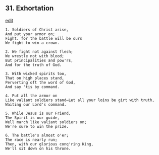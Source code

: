 
## 31.  Exhortation
[edit](https://docs.google.com/document/d/1eOb5NzsXqWJkIFhiWa2gB9N5Ummp-zA7/edit?mode=html)



    1. Soldiers of Christ arise,
    And put your armor on;
    Fight. for the battle will be ours
    We fight to win a crown.

    2. We fight not against flesh;
    We wrestle not with blood;
    But principalities and pow'rs,
    And for the truth of God.

    3. With wicked spirits too,
    That on high places stand,
    Perverting oft the word of God,
    And say 'tis by command.

    4. Put all the armor on
    Like valiant soldiers stand—Let all your loins be girt with truth,
    Waiting our Lord's command.

    5. While Jesus is our Friend,
    The Spirit is our guide,
    Well march like valiant soldiers on;
    We're sure to win the prize.

    6. The battle's almost o'er;
    The race is nearly run;
    Then, with our glorious conq'ring King,
    We'll sit down on his throne.
